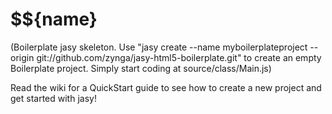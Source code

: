 # $${name}

(Boilerplate jasy skeleton. Use "jasy create --name myboilerplateproject  --origin git://github.com/zynga/jasy-html5-boilerplate.git" to create an empty Boilerplate project. Simply start coding at source/class/Main.js)

Read the wiki for a QuickStart guide to see how to create a new project and get started with jasy!